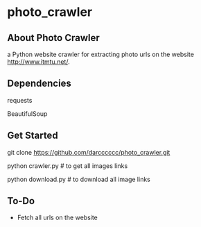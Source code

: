 # photo_crawler

## About Photo Crawler

a Python website crawler for extracting photo urls on the website http://www.itmtu.net/.

## Dependencies

requests

BeautifulSoup

## Get Started

git clone https://github.com/darcccccc/photo_crawler.git

python crawler.py # to get all images links

python download.py # to download all image links 
## To-Do

- Fetch all urls on the website